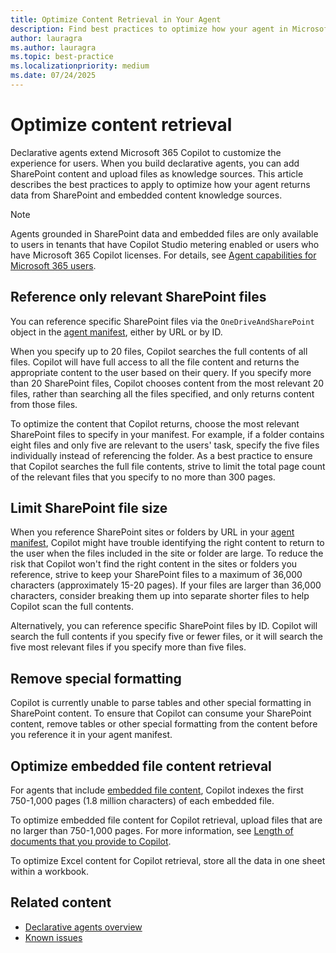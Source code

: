 ```yaml
---
title: Optimize Content Retrieval in Your Agent
description: Find best practices to optimize how your agent in Microsoft 365 Copilot retrieves content from SharePoint and embedded content.
author: lauragra
ms.author: lauragra
ms.topic: best-practice
ms.localizationpriority: medium
ms.date: 07/24/2025
---
```


# Optimize content retrieval

Declarative agents extend Microsoft 365 Copilot to customize the experience for users. When you build declarative agents, you can add SharePoint content and upload files as knowledge sources. This article describes the best practices to apply to optimize how your agent returns data from SharePoint and embedded content knowledge sources.

> [!NOTE]
> Agents grounded in SharePoint data and embedded files are only available to users in tenants that have Copilot Studio metering enabled or users who have Microsoft 365 Copilot licenses. For details, see [Agent capabilities for Microsoft 365 users](prerequisites.md#agent-capabilities-for-microsoft-365-users).

## Reference only relevant SharePoint files

You can reference specific SharePoint files via the `OneDriveAndSharePoint` object in the [agent manifest](declarative-agent-manifest-1.5.md#onedrive-and-sharepoint-object), either by URL or by ID.

When you specify up to 20 files, Copilot searches the full contents of all files. Copilot will have full access to all the file content and returns the appropriate content to the user based on their query. If you specify more than 20 SharePoint files, Copilot chooses content from the most relevant 20 files, rather than searching all the files specified, and only returns content from those files.

To optimize the content that Copilot returns, choose the most relevant SharePoint files to specify in your manifest. For example, if a folder contains eight files and only five are relevant to the users' task, specify the five files individually instead of referencing the folder. As a best practice to ensure that Copilot searches the full file contents, strive to limit the total page count of the relevant files that you specify to no more than 300 pages.

## Limit SharePoint file size

When you reference SharePoint sites or folders by URL in your [agent manifest](declarative-agent-manifest-1.5.md#onedrive-and-sharepoint-object), Copilot might have trouble identifying the right content to return to the user when the files included in the site or folder are large. To reduce the risk that Copilot won't find the right content in the sites or folders you reference, strive to keep your SharePoint files to a maximum of 36,000 characters (approximately 15-20 pages). If your files are larger than 36,000 characters, consider breaking them up into separate shorter files to help Copilot scan the full contents.

Alternatively, you can reference specific SharePoint files by ID. Copilot will search the full contents if you specify five or fewer files, or it will search the five most relevant files if you specify more than five files.

## Remove special formatting

Copilot is currently unable to parse tables and other special formatting in SharePoint content. To ensure that Copilot can consume your SharePoint content, remove tables or other special formatting from the content before you reference it in your agent manifest.

## Optimize embedded file content retrieval

For agents that include [embedded file content](copilot-studio-agent-builder-knowledge.md#embedded-file-content), Copilot indexes the first 750-1,000 pages (1.8 million characters) of each embedded file.

To optimize embedded file content for Copilot retrieval, upload files that are no larger than 750-1,000 pages. For more information, see [Length of documents that you provide to Copilot](https://support.microsoft.com/topic/keep-it-short-and-sweet-a-guide-on-the-length-of-documents-that-you-provide-to-copilot-66de2ffd-deb2-4f0c-8984-098316104389).

To optimize Excel content for Copilot retrieval, store all the data in one sheet within a workbook.

## Related content

- [Declarative agents overview](overview-declarative-agent.md)
- [Known issues](known-issues.md)

